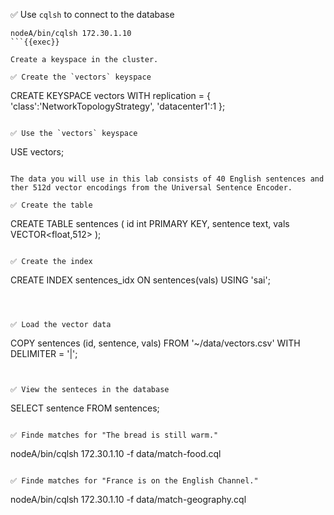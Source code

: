 ✅ Use `cqlsh` to connect to the database
```
nodeA/bin/cqlsh 172.30.1.10
```{{exec}}

Create a keyspace in the cluster.

✅ Create the `vectors` keyspace
```
CREATE KEYSPACE vectors WITH replication = {
  'class':'NetworkTopologyStrategy',
  'datacenter1':1
};
```{{exec}}

✅ Use the `vectors` keyspace
```
USE vectors;
```{{exec}}

The data you will use in this lab consists of 40 English sentences and ther 512d vector encodings from the Universal Sentence Encoder.

✅ Create the table
```
CREATE TABLE sentences (
    id int PRIMARY KEY,
    sentence text,
    vals VECTOR<float,512>
);
```{{exec}}

✅ Create the index
```
CREATE INDEX sentences_idx ON sentences(vals) USING 'sai';
```{{exec}}



✅ Load the vector data
```
COPY sentences (id, sentence, vals)
  FROM '~/data/vectors.csv' WITH DELIMITER = '|';
```{{exec}}


✅ View the senteces in the database
```
SELECT sentence FROM sentences;
```{{exec}}

✅ Finde matches for "The bread is still warm."
```
nodeA/bin/cqlsh 172.30.1.10 -f data/match-food.cql
```{{exec}}

✅ Finde matches for "France is on the English Channel."
```
nodeA/bin/cqlsh 172.30.1.10 -f data/match-geography.cql
```{{exec}}


